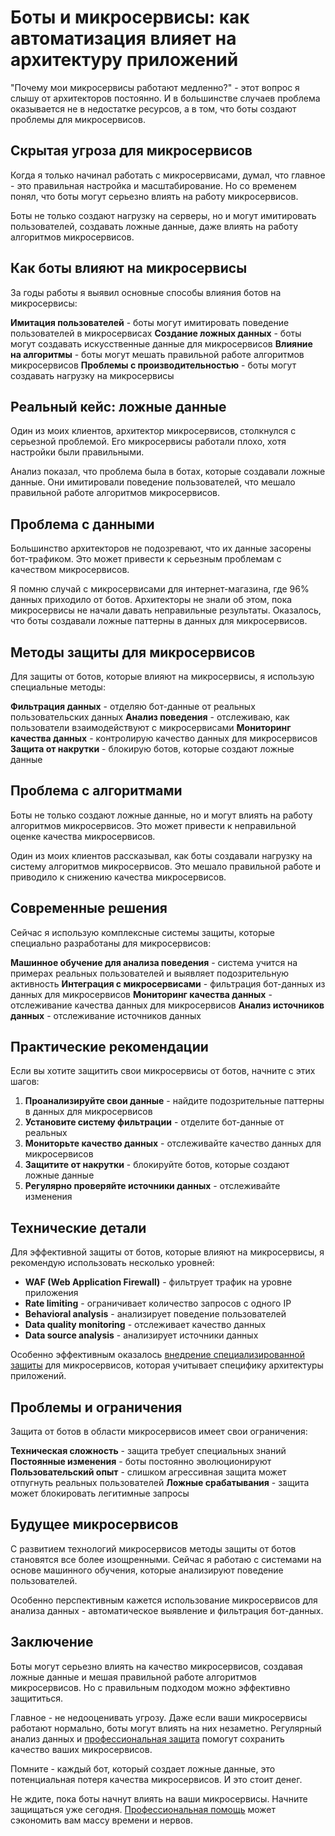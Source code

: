﻿# Боты и микросервисы: как автоматизация влияет на архитектуру приложений

"Почему мои микросервисы работают медленно?" - этот вопрос я слышу от архитекторов постоянно. И в большинстве случаев проблема оказывается не в недостатке ресурсов, а в том, что боты создают проблемы для микросервисов.

## Скрытая угроза для микросервисов

Когда я только начинал работать с микросервисами, думал, что главное - это правильная настройка и масштабирование. Но со временем понял, что боты могут серьезно влиять на работу микросервисов.

Боты не только создают нагрузку на серверы, но и могут имитировать пользователей, создавать ложные данные, даже влиять на работу алгоритмов микросервисов.

## Как боты влияют на микросервисы

За годы работы я выявил основные способы влияния ботов на микросервисы:

**Имитация пользователей** - боты могут имитировать поведение пользователей в микросервисах
**Создание ложных данных** - боты могут создавать искусственные данные для микросервисов
**Влияние на алгоритмы** - боты могут мешать правильной работе алгоритмов микросервисов
**Проблемы с производительностью** - боты могут создавать нагрузку на микросервисы

## Реальный кейс: ложные данные

Один из моих клиентов, архитектор микросервисов, столкнулся с серьезной проблемой. Его микросервисы работали плохо, хотя настройки были правильными.

Анализ показал, что проблема была в ботах, которые создавали ложные данные. Они имитировали поведение пользователей, что мешало правильной работе алгоритмов микросервисов.

## Проблема с данными

Большинство архитекторов не подозревают, что их данные засорены бот-трафиком. Это может привести к серьезным проблемам с качеством микросервисов.

Я помню случай с микросервисами для интернет-магазина, где 96% данных приходило от ботов. Архитекторы не знали об этом, пока микросервисы не начали давать неправильные результаты. Оказалось, что боты создавали ложные паттерны в данных для микросервисов.

## Методы защиты для микросервисов

Для защиты от ботов, которые влияют на микросервисы, я использую специальные методы:

**Фильтрация данных** - отделяю бот-данные от реальных пользовательских данных
**Анализ поведения** - отслеживаю, как пользователи взаимодействуют с микросервисами
**Мониторинг качества данных** - контролирую качество данных для микросервисов
**Защита от накрутки** - блокирую ботов, которые создают ложные данные

## Проблема с алгоритмами

Боты не только создают ложные данные, но и могут влиять на работу алгоритмов микросервисов. Это может привести к неправильной оценке качества микросервисов.

Один из моих клиентов рассказывал, как боты создавали нагрузку на систему алгоритмов микросервисов. Это мешало правильной работе и приводило к снижению качества микросервисов.

## Современные решения

Сейчас я использую комплексные системы защиты, которые специально разработаны для микросервисов:

**Машинное обучение для анализа поведения** - система учится на примерах реальных пользователей и выявляет подозрительную активность
**Интеграция с микросервисами** - фильтрация бот-данных из данных для микросервисов
**Мониторинг качества данных** - отслеживание качества данных для микросервисов
**Анализ источников данных** - отслеживание источников данных

## Практические рекомендации

Если вы хотите защитить свои микросервисы от ботов, начните с этих шагов:

1. **Проанализируйте свои данные** - найдите подозрительные паттерны в данных для микросервисов
2. **Установите систему фильтрации** - отделите бот-данные от реальных
3. **Мониторьте качество данных** - отслеживайте качество данных для микросервисов
4. **Защитите от накрутки** - блокируйте ботов, которые создают ложные данные
5. **Регулярно проверяйте источники данных** - отслеживайте изменения

## Технические детали

Для эффективной защиты от ботов, которые влияют на микросервисы, я рекомендую использовать несколько уровней:

- **WAF (Web Application Firewall)** - фильтрует трафик на уровне приложения
- **Rate limiting** - ограничивает количество запросов с одного IP
- **Behavioral analysis** - анализирует поведение пользователей
- **Data quality monitoring** - отслеживает качество данных
- **Data source analysis** - анализирует источники данных

Особенно эффективным оказалось [внедрение специализированной защиты](https://progaem.com/ustanovka-antibota-usluga-po-zashhite-ot-botov-vashih-sajtov-na-razlichnyh-cms-sistemah.html) для микросервисов, которая учитывает специфику архитектуры приложений.

## Проблемы и ограничения

Защита от ботов в области микросервисов имеет свои ограничения:

**Техническая сложность** - защита требует специальных знаний
**Постоянные изменения** - боты постоянно эволюционируют
**Пользовательский опыт** - слишком агрессивная защита может отпугнуть реальных пользователей
**Ложные срабатывания** - защита может блокировать легитимные запросы

## Будущее микросервисов

С развитием технологий микросервисов методы защиты от ботов становятся все более изощренными. Сейчас я работаю с системами на основе машинного обучения, которые анализируют поведение пользователей.

Особенно перспективным кажется использование микросервисов для анализа данных - автоматическое выявление и фильтрация бот-данных.

## Заключение

Боты могут серьезно влиять на качество микросервисов, создавая ложные данные и мешая правильной работе алгоритмов микросервисов. Но с правильным подходом можно эффективно защититься.

Главное - не недооценивать угрозу. Даже если ваши микросервисы работают нормально, боты могут влиять на них незаметно. Регулярный анализ данных и [профессиональная защита](https://progaem.com/ustanovka-antibota-usluga-po-zashhite-ot-botov-vashih-sajtov-na-razlichnyh-cms-sistemah.html) помогут сохранить качество ваших микросервисов.

Помните - каждый бот, который создает ложные данные, это потенциальная потеря качества микросервисов. И это стоит денег.

Не ждите, пока боты начнут влиять на ваши микросервисы. Начните защищаться уже сегодня. [Профессиональная помощь](https://progaem.com/ustanovka-antibota-usluga-po-zashhite-ot-botov-vashih-sajtov-na-razlichnyh-cms-sistemah.html) может сэкономить вам массу времени и нервов.
